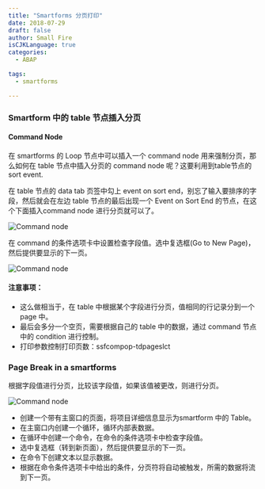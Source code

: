 ```yaml
---
title: "Smartforms 分页打印"
date: 2018-07-29
draft: false
author: Small Fire
isCJKLanguage: true
categories: 
  - ABAP

tags: 
  - smartforms

---
```


### Smartform 中的 table 节点插入分页

#### Command Node

在 smartforms 的 Loop 节点中可以插入一个 command node 用来强制分页，那么如何在 table 节点中插入分页的 command node 呢？这要利用到table节点的 sort event.

在 table 节点的 data tab 页签中勾上 event on sort end，别忘了输入要排序的字段，然后就会在左边 table 节点的最后出现一个 Event on Sort End 的节点，在这个下面插入command node 进行分页就可以了。

![Command node](/images/ABAP/smartform_page1.png)

在 command 的条件选项卡中设置检查字段值。选中复选框(Go to New Page)，然后提供要显示的下一页。

![Command node](/images/ABAP/smartform_page2.png)

#### 注意事项：

- 这么做相当于，在 table 中根据某个字段进行分页，值相同的行记录分到一个 page 中。
- 最后会多分一个空页，需要根据自己的 table 中的数据，通过 command 节点中的 condition 进行控制。
- 打印参数控制打印页数：ssfcompop-tdpageslct

### Page Break in a smartforms

根据字段值进行分页，比较该字段值，如果该值被更改，则进行分页。

![Command node](/images/ABAP/smartform_page3.png)

- 创建一个带有主窗口的页面，将项目详细信息显示为smartform 中的 Table。
- 在主窗口内创建一个循环，循环内部表数据。
- 在循环中创建一个命令，在命令的条件选项卡中检查字段值。
- 选中复选框（转到新页面），然后提供要显示的下一页。
- 在命令下创建文本以显示数据。
- 根据在命令条件选项卡中给出的条件，分页符将自动被触发，所需的数据将流到下一页。